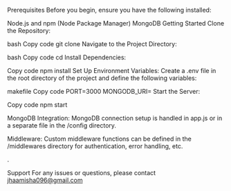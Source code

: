 Prerequisites
Before you begin, ensure you have the following installed:

Node.js and npm (Node Package Manager)
MongoDB
Getting Started
Clone the Repository:

bash
Copy code
git clone <repository-url>
Navigate to the Project Directory:

bash
Copy code
cd <project-directory>
Install Dependencies:

Copy code
npm install
Set Up Environment Variables:
Create a .env file in the root directory of the project and define the following variables:

makefile
Copy code
PORT=3000
MONGODB_URI=<mongodb-connection-uri>
Start the Server:


Copy code
npm start





MongoDB Integration:
MongoDB connection setup is handled in app.js or in a separate file in the /config directory.

Middleware:
Custom middleware functions can be defined in the /middlewares directory for authentication, error handling, etc.

.

Support
For any issues or questions, please contact jhaamisha096@gmail.com

